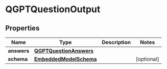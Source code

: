 
# QGPTQuestionOutput

## Properties
Name | Type | Description | Notes
------------ | ------------- | ------------- | -------------
**answers** | [**QGPTQuestionAnswers**](QGPTQuestionAnswers) |  | 
**schema** | [**EmbeddedModelSchema**](EmbeddedModelSchema) |  |  [optional]



